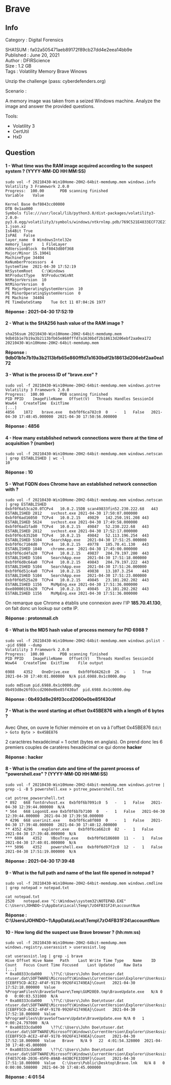 # Brave

## Info 

Category : Digital Forensics

SHA1SUM :
fa02a505471aeb89172f89cb27dd4e2eea14bb9e </br>
Published :
June 20, 2021 </br>
Author : 
DFIRScience </br>
Size :	1.2 GB </br>
Tags :	Volatility Memory Brave Winows </br>
 	
Unzip the challenge (pass: cyberdefenders.org) </br>

Scenario : 

A memory image was taken from a seized Windows machine. Analyze the image and answer the provided questions.

Tools:

- Volatility 3
- CertUtil
- HxD


##	Question

#### 1 - What time was the RAM image acquired according to the suspect system ? (YYYY-MM-DD HH:MM:SS)

```shell
sudo vol -f 20210430-Win10Home-20H2-64bit-memdump.mem windows.info
Volatility 3 Framework 2.0.0
Progress:  100.00		PDB scanning finished                        
Variable	Value

Kernel Base	0xf8043cc00000
DTB	0x1aa000
Symbols	file:///usr/local/lib/python3.8/dist-packages/volatility3-2.0.0-py3.8.egg/volatility3/symbols/windows/ntkrnlmp.pdb/769C521E4833ECF72E21F02BF33691A5-1.json.xz
Is64Bit	True
IsPAE	False
layer_name	0 WindowsIntel32e
memory_layer	1 FileLayer
KdVersionBlock	0xf8043d80f368
Major/Minor	15.19041
MachineType	34404
KeNumberProcessors	4
SystemTime	2021-04-30 17:52:19
NtSystemRoot	C:\Windows
NtProductType	NtProductWinNt
NtMajorVersion	10
NtMinorVersion	0
PE MajorOperatingSystemVersion	10
PE MinorOperatingSystemVersion	0
PE Machine	34404
PE TimeDateStamp	Tue Oct 11 07:04:26 1977
```

**Réponse : 2021-04-30 17:52:19**	

#### 2 - What is the SHA256 hash value of the RAM image ?

```shell
sha256sum 20210430-Win10Home-20H2-64bit-memdump.mem
9db01b1e7b19a3b2113bfb65e860fffd7a1630bdf2b18613d206ebf2aa0ea172  20210430-Win10Home-20H2-64bit-memdump.mem
```

**Réponse : 9db01b1e7b19a3b2113bfb65e860fffd7a1630bdf2b18613d206ebf2aa0ea172**

#### 3 - What is the process ID of "brave.exe" ?

```shell
sudo vol -f 20210430-Win10Home-20H2-64bit-memdump.mem windows.pstree
Volatility 3 Framework 2.0.0
Progress:  100.00		PDB scanning finished                        
PID	PPID	ImageFileName	Offset(V)	Threads	Handles	SessionId	Wow64	CreateTime	ExitTime
[...]
4856	1872	brave.exe	0xbf0f6ca782c0	0	-	1	False	2021-04-30 17:48:45.000000 	2021-04-30 17:50:56.000000 
```

**Réponse : 4856**

#### 4 - How many established network connections were there at the time of acquisition ? (number)

```shell
sudo vol -f 20210430-Win10Home-20H2-64bit-memdump.mem windows.netscan | grep ESTABLISHED | wc -l
10
```

**Réponse : 10**

#### 5 - What FQDN does Chrome have an established network connection with ?

```shell
sudo vol -f 20210430-Win10Home-20H2-64bit-memdump.mem windows.netscan | grep ESTABLISHED
0xbf0f6a53ca20.0TCPv4	10.0.2.15DB scan49833fin52.230.222.68   443     ESTABLISHED	2812	svchost.exe	2021-04-30 17:50:07.000000 
0xbf0f6ad16050	TCPv4	10.0.2.15	49829	142.250.191.208	443	ESTABLISHED	5624	svchost.exe	2021-04-30 17:49:58.000000 
0xbf0f6ad1fad0	TCPv4	10.0.2.15	49847	52.230.222.68	443	ESTABLISHED	2812	svchost.exe	2021-04-30 17:52:17.000000 
0xbf0f6c6352b0	TCPv4	10.0.2.15	49842	52.113.196.254	443	ESTABLISHED	5104	SearchApp.exe	2021-04-30 17:51:25.000000 
0xbf0f6c7104d0	TCPv4	10.0.2.15	49778	185.70.41.130	443	ESTABLISHED	1840	chrome.exe	2021-04-30 17:45:00.000000 
0xbf0f6cd4fa20	TCPv4	10.0.2.15	49837	204.79.197.200	443	ESTABLISHED	5104	SearchApp.exe	2021-04-30 17:51:18.000000 
0xbf0f6d0c64a0	TCPv4	10.0.2.15	49843	204.79.197.222	443	ESTABLISHED	5104	SearchApp.exe	2021-04-30 17:51:26.000000 
0xbf0f6d51c4a0	TCPv4	10.0.2.15	49838	13.107.3.254	443	ESTABLISHED	5104	SearchApp.exe	2021-04-30 17:51:23.000000 
0xbf0f6d525a20	TCPv4	10.0.2.15	49845	23.101.202.202	443	ESTABLISHED	1156	MsMpEng.exe	2021-04-30 17:51:36.000000 
0xe80000193a20	TCPv4	10.0.2.15	49845	23.101.202.202	443	ESTABLISHED	1156	MsMpEng.exe	2021-04-30 17:51:36.000000 
```

On remarque que Chrome a établis une connexion avev l'IP **185.70.41.130**, on fait donc un lookup sur cette IP.

**Réponse : protonmail.ch**

#### 6 - What is the MD5 hash value of process memory for PID 6988 ?

```shell
sudo vol -f 20210430-Win10Home-20H2-64bit-memdump.mem windows.pslist --pid 6988 --dump
Volatility 3 Framework 2.0.0
Progress:  100.00		PDB scanning finished                        
PID	PPID	ImageFileName	Offset(V)	Threads	Handles	SessionId	Wow64	CreateTime	ExitTime	File output

6988	4352	OneDrive.exe	0xbf0f6d4262c0	26	-	1	True	2021-04-30 17:40:01.000000 	N/A	pid.6988.0x1c0000.dmp
```

```shell
sudo md5sum pid.6988.0x1c0000.dmp 
0b493d8e26f03ccd2060e0be85f430af  pid.6988.0x1c0000.dmp
```

**Réponse : 0b493d8e26f03ccd2060e0be85f430af**

#### 7 - What is the word starting at offset 0x45BE876 with a length of 6 bytes ?

Avec Ghex, on ouvre le fichier mémoire et on va à l'offset 0x45BE876 `Edit > Goto Byte > 0x45BE876`

2 caractères hexadécimal = 1 octet (bytes en anglais). On prend donc les 6 premiers couples de caratères hexadécimal ce qui donne **hacker**

**Réponse : hacker**

#### 8 - What is the creation date and time of the parent process of "powershell.exe" ? (YYYY-MM-DD HH:MM:SS)

```shell
sudo vol -f 20210430-Win10Home-20H2-64bit-memdump.mem windows.pstree | grep -i -B 5 powershell.exe > pstree_powsershell.txt

cat pstree_powsershell.txt 
* 892	668	fontdrvhost.ex	0xbf0f6b7091c0	5	-	1	False	2021-04-30 12:39:44.000000 	N/A
* 564	668	LogonUI.exe	0xbf0f6b7b7100	0	-	1	False	2021-04-30 12:39:44.000000 	2021-04-30 17:39:58.000000 
* 4296	668	userinit.exe	0xbf0f6ca8f080	0	-	1	False	2021-04-30 17:39:48.000000 	2021-04-30 17:40:12.000000 
** 4352	4296	explorer.exe	0xbf0f6ca662c0	82	-	1	False	2021-04-30 17:39:48.000000 	N/A
*** 6884	4352	VBoxTray.exe	0xbf0f6d186080	11	-	1	False	2021-04-30 17:40:01.000000 	N/A
*** 5096	4352	powershell.exe	0xbf0f6d97f2c0	12	-	1	False	2021-04-30 17:51:19.000000 	N/A
```

**Réponse : 2021-04-30 17:39:48**

#### 9 - What is the full path and name of the last file opened in notepad ?

```shell
sudo vol -f 20210430-Win10Home-20H2-64bit-memdump.mem windows.cmdline | grep notepad > notepad.txt

cat notepad.txt 
2520	notepad.exe	"C:\Windows\system32\NOTEPAD.EXE" C:\Users\JOHNDO~1\AppData\Local\Temp\7zO4FB31F24\accountNum
```

**Réponse : C:\Users\JOHNDO~1\AppData\Local\Temp\7zO4FB31F24\accountNum**

#### 10 - How long did the suspect use Brave browser ? (hh:mm:ss)

```shell
sudo vol -f 20210430-Win10Home-20H2-64bit-memdump.mem windows.registry.userassist > userassist.log 

cat userassist.log | grep -i brave
Hive Offset	Hive Name	Path	Last Write Time	Type	Name	ID	Count	Focus Count	Time Focused	Last Updated	Raw Data
[...]
* 0xa80333cda000	\??\C:\Users\John Doe\ntuser.dat	ntuser.dat\SOFTWARE\Microsoft\Windows\CurrentVersion\Explorer\UserAssist\{CEBFF5CD-ACE2-4F4F-9178-9926F41749EA}\Count	2021-04-30 17:52:18.000000 	Value	%ProgramFiles%\BraveSoftware\Temp\GUM20E0.tmp\BraveUpdate.exe	N/A	0	0	0:00:03.531000	N/A	
* 0xa80333cda000	\??\C:\Users\John Doe\ntuser.dat	ntuser.dat\SOFTWARE\Microsoft\Windows\CurrentVersion\Explorer\UserAssist\{CEBFF5CD-ACE2-4F4F-9178-9926F41749EA}\Count	2021-04-30 17:52:18.000000 	Value	%ProgramFiles%\BraveSoftware\Update\BraveUpdate.exe	N/A	0	1	0:00:24.797000	N/A	
* 0xa80333cda000	\??\C:\Users\John Doe\ntuser.dat	ntuser.dat\SOFTWARE\Microsoft\Windows\CurrentVersion\Explorer\UserAssist\{CEBFF5CD-ACE2-4F4F-9178-9926F41749EA}\Count	2021-04-30 17:52:18.000000 	Value	Brave	N/A	9	22	4:01:54.328000	2021-04-30 17:48:45.000000 	
* 0xa80333cda000	\??\C:\Users\John Doe\ntuser.dat	ntuser.dat\SOFTWARE\Microsoft\Windows\CurrentVersion\Explorer\UserAssist\{F4E57C4B-2036-45F0-A9AB-443BCFE33D9F}\Count	2021-04-30 17:51:18.000000 	Value	C:\Users\Public\Desktop\Brave.lnk	N/A	8	0	0:00:00.508000	2021-04-30 17:48:45.000000
```

**Réponse : 4:01:54**